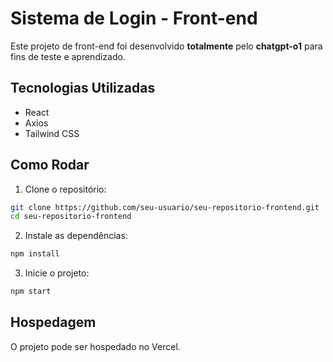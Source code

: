 
# Sistema de Login - Front-end

Este projeto de front-end foi desenvolvido **totalmente** pelo **chatgpt-o1** para fins de teste e aprendizado.

## Tecnologias Utilizadas
- React
- Axios
- Tailwind CSS

## Como Rodar

1. Clone o repositório:

```bash
git clone https://github.com/seu-usuario/seu-repositorio-frontend.git
cd seu-repositorio-frontend
```

2. Instale as dependências:

```bash
npm install
```

3. Inicie o projeto:

```bash
npm start
```

## Hospedagem

O projeto pode ser hospedado no Vercel.
